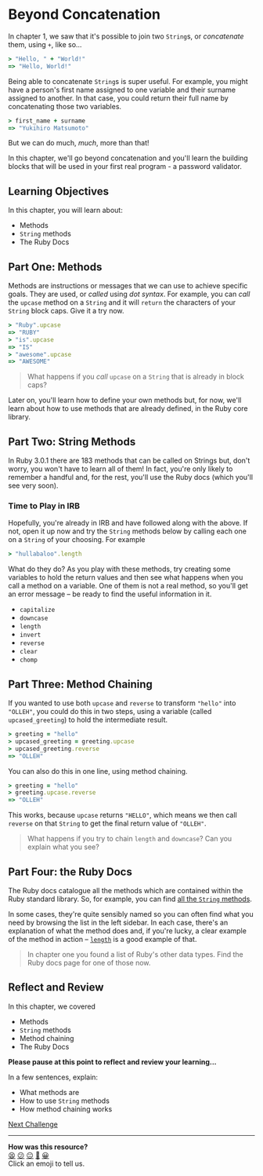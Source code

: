 # Beyond Concatenation

In chapter 1, we saw that it's possible to join two `String`s, or _concatenate_ them, using `+`, like so...

```ruby
> "Hello, " + "World!"
=> "Hello, World!"
```

Being able to concatenate `String`s is super useful. For example, you might have a person's first name assigned to one variable and their surname assigned to another. In that case, you could return their full name by concatenating those two variables.

```ruby
> first_name + surname
=> "Yukihiro Matsumoto"
```

But we can do much, _much_, more than that!

In this chapter, we'll go beyond concatenation and you'll learn the building blocks that will be used in your first real program - a password validator.

## Learning Objectives

In this chapter, you will learn about:

- Methods
- `String` methods
- The Ruby Docs

## Part One: Methods

Methods are instructions or messages that we can use to achieve specific goals. They are used, or _called_ using _dot syntax_. For example, you can _call_ the `upcase` method on a `String` and it will `return` the characters of your `String` block caps.  Give it a try now.

```ruby
> "Ruby".upcase
=> "RUBY"
> "is".upcase
=> "IS"
> "awesome".upcase
=> "AWESOME"
```

> What happens if you _call_ `upcase` on a `String` that is already in block caps?

Later on, you'll learn how to define your own methods but, for now, we'll learn about how to use methods that are already defined, in the Ruby core library.
## Part Two: String Methods

In Ruby 3.0.1 there are 183 methods that can be called on Strings but, don't worry, you won't have to learn all of them! In fact, you're only likely to remember a handful and, for the rest, you'll use the Ruby docs (which you'll see very soon).

### Time to Play in IRB

Hopefully, you're already in IRB and have followed along with the above. If not, open it up now and try the `String` methods below by calling each one on a `String` of your choosing. For example

```ruby
> "hullabaloo".length
```

What do they do? As you play with these methods, try creating some variables to hold the return values and then see what happens when you call a method on a variable. One of them is not a real method, so you'll get an error message – be ready to find the useful information in it.

- `capitalize`
- `downcase`
- `length`
- `invert`
- `reverse`
- `clear`
- `chomp`

## Part Three: Method Chaining

If you wanted to use both `upcase` and `reverse` to transform `"hello"` into `"OLLEH"`, you could do this in two steps, using a variable (called `upcased_greeting`) to hold the intermediate result.

```ruby
> greeting = "hello"
> upcased_greeting = greeting.upcase
> upcased_greeting.reverse
=> "OLLEH"
```

You can also do this in one line, using method chaining.

```ruby
> greeting = "hello"
> greeting.upcase.reverse
=> "OLLEH"
```

This works, because `upcase` returns `"HELLO"`, which means we then call `reverse` on that `String` to get the final return value of `"OLLEH"`.

> What happens if you try to chain `length` and `downcase`? Can you explain what you see?

## Part Four: the Ruby Docs

The Ruby docs catalogue all the methods which are contained within the Ruby standard library. So, for example, you can find [all the `String` methods](https://ruby-doc.org/core-3.1.1/String.html).

In some cases, they're quite sensibly named so you can often find what you need by browsing the list in the left sidebar. In each case, there's an explanation of what the method does and, if you're lucky, a clear example of the method in action – [`length`](https://ruby-doc.org/core-3.1.1/String.html#method-i-length) is a good example of that.

> In chapter one you found a list of Ruby's other data types. Find the Ruby docs page for one of those now.

## Reflect and Review

In this chapter, we covered

- Methods
- `String` methods
- Method chaining
- The Ruby Docs

**Please pause at this point to reflect and review your learning...**

In a few sentences, explain:

- What methods are
- How to use `String` methods
- How method chaining works



[Next Challenge](04_arguments.md)

<!-- BEGIN GENERATED SECTION DO NOT EDIT -->

---

**How was this resource?**  
[😫](https://airtable.com/shrUJ3t7KLMqVRFKR?prefill_Repository=makersacademy/ruby_foundations&prefill_File=03_beyond_concatenation.md&prefill_Sentiment=😫) [😕](https://airtable.com/shrUJ3t7KLMqVRFKR?prefill_Repository=makersacademy/ruby_foundations&prefill_File=03_beyond_concatenation.md&prefill_Sentiment=😕) [😐](https://airtable.com/shrUJ3t7KLMqVRFKR?prefill_Repository=makersacademy/ruby_foundations&prefill_File=03_beyond_concatenation.md&prefill_Sentiment=😐) [🙂](https://airtable.com/shrUJ3t7KLMqVRFKR?prefill_Repository=makersacademy/ruby_foundations&prefill_File=03_beyond_concatenation.md&prefill_Sentiment=🙂) [😀](https://airtable.com/shrUJ3t7KLMqVRFKR?prefill_Repository=makersacademy/ruby_foundations&prefill_File=03_beyond_concatenation.md&prefill_Sentiment=😀)  
Click an emoji to tell us.

<!-- END GENERATED SECTION DO NOT EDIT -->
